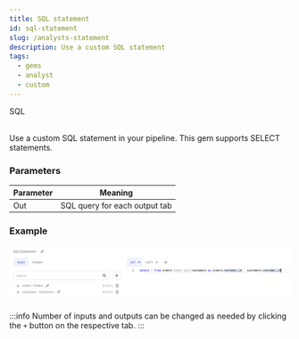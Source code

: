 ```yaml
---
title: SQL statement
id: sql-statement
slug: /analysts-statement
description: Use a custom SQL statement
tags:
  - gems
  - analyst
  - custom
---
```


<span class="badge">SQL</span><br/><br/>

Use a custom SQL statement in your pipeline. This gem supports SELECT statements.

### Parameters

| Parameter | Meaning                       |
| --------- | ----------------------------- |
| Out       | SQL query for each output tab |

### Example

![SQL example 1](./img/sqlstatement_eg_1.png)

:::info
Number of inputs and outputs can be changed as needed by clicking the `+` button on the respective tab.
:::

